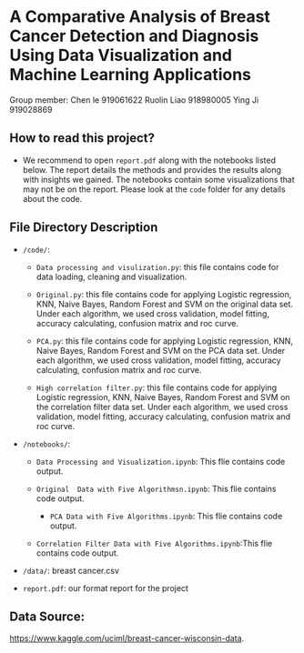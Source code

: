 # A Comparative Analysis of Breast Cancer Detection and Diagnosis Using Data Visualization and Machine Learning Applications
Group member: 
Chen le 919061622
Ruolin Liao 918980005
Ying Ji 919028869

## How to read this project?

* We recommend to open `report.pdf` along with the notebooks listed below. The report details the methods and provides the results along with insights we gained. The notebooks contain some visualizations that may not be on the report. Please look at the `code` folder for any details about the code.

## File Directory Description

* `/code/`: 
	
	- `Data processing and visulization.py`: this file contains code for data loading, cleaning and visualization.

	- `Original.py`: this file contains code for applying Logistic regression, KNN, Naive Bayes, Random Forest and SVM on the original data set. 
	                 Under each algorithm, we used cross validation, model fitting, accuracy calculating, confusion matrix and roc curve.

	- `PCA.py`: this file contains code for applying Logistic regression, KNN, Naive Bayes, Random Forest and SVM on the PCA data set.
	            Under each algorithm, we used cross validation, model fitting, accuracy calculating, confusion matrix and roc curve.
    
	- `High correlation filter.py`: this file contains code for applying Logistic regression, KNN, Naive Bayes, Random Forest and SVM on the 
	                                correlation filter data set. Under each algorithm, we used cross validation, model fitting, accuracy calculating,
					confusion matrix and roc curve.
    

* `/notebooks/`: 

	- `Data Processing and Visualization.ipynb`: This flie contains code output.
    
	- `Original  Data with Five Algorithmsn.ipynb`: This flie contains code output.
	
        - `PCA Data with Five Algorithms.ipynb`: This flie contains code output.
  
	- `Correlation Filter Data with Five Algorithms.ipynb`:This flie contains code output.

* `/data/`: breast cancer.csv

* `report.pdf`: our format report for the project


## Data Source:
https://www.kaggle.com/uciml/breast-cancer-wisconsin-data.

